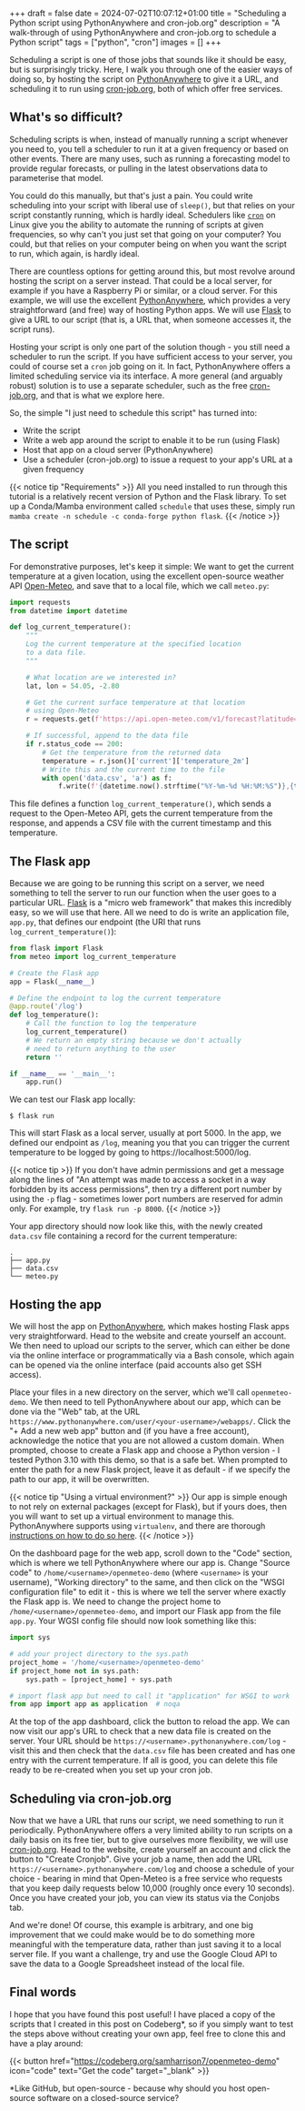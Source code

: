 +++ 
draft = false
date = 2024-07-02T10:07:12+01:00
title = "Scheduling a Python script using PythonAnywhere and cron-job.org"
description = "A walk-through of using PythonAnywhere and cron-job.org to schedule a Python script"
tags = ["python", "cron"]
images = []
+++

Scheduling a script is one of those jobs that sounds like it should be easy, but is surprisingly tricky. Here, I walk you through one of the easier ways of doing so, by hosting the script on [PythonAnywhere](https://www.pythonanywhere.com/) to give it a URL, and scheduling it to run using [cron-job.org](https://cron-job.org), both of which offer free services.

## What's so difficult?

Scheduling scripts is when, instead of manually running a script whenever you need to, you tell a scheduler to run it at a given frequency or based on other events. There are many uses, such as running a forecasting model to provide regular forecasts, or pulling in the latest observations data to parameterise that model.

You could do this manually, but that's just a pain. You could write scheduling into your script with liberal use of `sleep()`, but that relies on your script constantly running, which is hardly ideal. Schedulers like [`cron`](https://en.wikipedia.org/wiki/Cron) on Linux give you the ability to automate the running of scripts at given frequencies, so why can't you just set that going on your computer? You could, but that relies on your computer being on when you want the script to run, which again, is hardly ideal.

There are countless options for getting around this, but most revolve around hosting the script on a server instead. That could be a local server, for example if you have a Raspberry Pi or similar, or a cloud server. For this example, we will use the excellent [PythonAnywhere](https://www.pythonanywhere.com/), which provides a very straightforward (and free) way of hosting Python apps. We will use [Flask](https://flask.palletsprojects.com/en/3.0.x/) to give a URL to our script (that is, a URL that, when someone accesses it, the script runs).

Hosting your script is only one part of the solution though - you still need a scheduler to run the script. If you have sufficient access to your server, you could of course set a `cron` job going on it. In fact, PythonAnywhere offers a limited scheduling service via its interface. A more general (and arguably robust) solution is to use a separate scheduler, such as the free [cron-job.org](https://cron-job.org), and that is what we explore here.

So, the simple "I just need to schedule this script" has turned into:
* Write the script
* Write a web app around the script to enable it to be run (using Flask)
* Host that app on a cloud server (PythonAnywhere)
* Use a scheduler (cron-job.org) to issue a request to your app's URL at a given frequency

{{< notice tip "Requirements" >}}
All you need installed to run through this tutorial is a relatively recent version of Python and the Flask library. To set up a Conda/Mamba environment called `schedule` that uses these, simply run `mamba create -n schedule -c conda-forge python flask`.
{{< /notice >}}

## The script

For demonstrative purposes, let's keep it simple: We want to get the current temperature at a given location, using the excellent open-source weather API [Open-Meteo](https://open-meteo.com/), and save that to a local file, which we call `meteo.py`:

```python
import requests
from datetime import datetime

def log_current_temperature():
    """
    Log the current temperature at the specified location
    to a data file.
    """

    # What location are we interested in?
    lat, lon = 54.05, -2.80

    # Get the current surface temperature at that location
    # using Open-Meteo
    r = requests.get(f'https://api.open-meteo.com/v1/forecast?latitude={lat}&longitude={lon}&current=temperature_2m')

    # If successful, append to the data file
    if r.status_code == 200:
        # Get the temperature from the returned data
        temperature = r.json()['current']['temperature_2m']
        # Write this and the current time to the file
        with open('data.csv', 'a') as f:
            f.write(f'{datetime.now().strftime("%Y-%m-%d %H:%M:%S")},{temperature}\n')
```

This file defines a function `log_current_temperature()`, which sends a request to the Open-Meteo API, gets the current temperature from the response, and appends a CSV file with the current timestamp and this temperature.

## The Flask app

Because we are going to be running this script on a server, we need something to tell the server to run our function when the user goes to a particular URL. [Flask](https://flask.palletsprojects.com/en/3.0.x/) is a "micro web framework" that makes this incredibly easy, so we will use that here. All we need to do is write an application file, `app.py`, that defines our endpoint (the URI that runs `log_current_temperature()`):

```python
from flask import Flask
from meteo import log_current_temperature

# Create the Flask app
app = Flask(__name__)

# Define the endpoint to log the current temperature
@app.route('/log')
def log_temperature():
    # Call the function to log the temperature
    log_current_temperature()
    # We return an empty string because we don't actually
    # need to return anything to the user
    return ''

if __name__ == '__main__':
    app.run()
```

We can test our Flask app locally:

```shell script
$ flask run
```

This will start Flask as a local server, usually at port 5000. In the app, we defined our endpoint as `/log`, meaning you that you can trigger the current temperature to be logged by going to https://localhost:5000/log.

{{< notice tip >}}
If you don't have admin permissions and get a message along the lines of "An attempt was made to access a socket in a way forbidden by its access permissions", then try a different port number by using the `-p` flag - sometimes lower port numbers are reserved for admin only. For example, try `flask run -p 8000`.
{{< /notice >}}

Your app directory should now look like this, with the newly created `data.csv` file containing a record for the current temperature:

```
.
├── app.py
├── data.csv
└── meteo.py
```

## Hosting the app

We will host the app on [PythonAnywhere](https://www.pythonanywhere.com/), which makes hosting Flask apps very straightforward. Head to the website and create yourself an account. We then need to upload our scripts to the server, which can either be done via the online interface or programmatically via a Bash console, which again can be opened via the online interface (paid accounts also get SSH access).

Place your files in a new directory on the server, which we'll call `openmeteo-demo`. We then need to tell PythonAnywhere about our app, which can be done via the "Web" tab, at the URL `https://www.pythonanywhere.com/user/<your-username>/webapps/`. Click the "+ Add a new web app" button and (if you have a free account), acknowledge the notice that you are not allowed a custom domain. When prompted, choose to create a Flask app and choose a Python version - I tested Python 3.10 with this demo, so that is a safe bet. When prompted to enter the path for a new Flask project, leave it as default - if we specify the path to our app, it will be overwritten.

{{< notice tip "Using a virtual environment?" >}}
Our app is simple enough to not rely on external packages (except for Flask), but if yours does, then you will want to set up a virtual environment to manage this. PythonAnywhere supports using `virtualenv`, and there are thorough [instructions on how to do so here](https://help.pythonanywhere.com/pages/Virtualenvs/).
{{< /notice >}}

On the dashboard page for the web app, scroll down to the "Code" section, which is where we tell PythonAnywhere where our app is. Change "Source code" to `/home/<username>/openmeteo-demo` (where `<username>` is your username), "Working directory" to the same, and then click on the "WSGI configuration file" to edit it - this is where we tell the server where exactly the Flask app is. We need to change the project home to `/home/<username>/openmeteo-demo`, and import our Flask app from the file `app.py`. Your WGSI config file should now look something like this:

```python
import sys

# add your project directory to the sys.path
project_home = '/home/<username>/openmeteo-demo'
if project_home not in sys.path:
    sys.path = [project_home] + sys.path

# import flask app but need to call it "application" for WSGI to work
from app import app as application  # noqa
```

At the top of the app dashboard, click the button to reload the app. We can now visit our app's URL to check that a new data file is created on the server. Your URL should be `https://<username>.pythonanywhere.com/log` - visit this and then check that the `data.csv` file has been created and has one entry with the current temperature. If all is good, you can delete this file ready to be re-created when you set up your cron job.

## Scheduling via cron-job.org

Now that we have a URL that runs our script, we need something to run it periodically. PythonAnywhere offers a very limited ability to run scripts on a daily basis on its free tier, but to give ourselves more flexibility, we will use [cron-job.org](https://cron-job.org). Head to the website, create yourself an account and click the button to "Create Cronjob". Give your job a name, then add the URL `https://<username>.pythonanywhere.com/log` and choose a schedule of your choice - bearing in mind that Open-Meteo is a free service who requests that you keep daily requests below 10,000 (roughly once every 10 seconds). Once you have created your job, you can view its status via the Conjobs tab.

And we're done! Of course, this example is arbitrary, and one big improvement that we could make would be to do something more meaningful with the temperature data, rather than just saving it to a local server file. If you want a challenge, try and use the Google Cloud API to save the data to a Google Spreadsheet instead of the local file.

## Final words

I hope that you have found this post useful! I have placed a copy of the scripts that I created in this post on Codeberg*, so if you simply want to test the steps above without creating your own app, feel free to clone this and have a play around:

{{< button href="https://codeberg.org/samharrison7/openmeteo-demo" icon="code" text="Get the code" target="_blank" >}}

*Like GitHub, but open-source - because why should you host open-source software on a closed-source service?